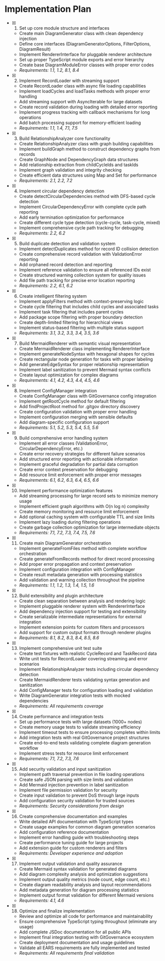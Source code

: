 # Implementation Plan

- [x] 1. Set up core module structure and interfaces
  - Create main DiagramGenerator class with clean dependency injection
  - Define core interfaces (DiagramGeneratorOptions, FilterOptions, DiagramResult)
  - Implement RendererInterface for pluggable renderer architecture
  - Set up proper TypeScript module exports and error hierarchy
  - Create base DiagramModuleError classes with proper error codes
  - _Requirements: 1.1, 1.2, 8.1, 8.4_

- [x] 2. Implement RecordLoader with streaming support
  - Create RecordLoader class with async file loading capabilities
  - Implement loadCycles and loadTasks methods with proper error handling
  - Add streaming support with AsyncIterable for large datasets
  - Create record validation during loading with detailed error reporting
  - Implement progress tracking with callback mechanisms for long operations
  - Add batch processing support for memory-efficient loading
  - _Requirements: 1.1, 1.4, 7.1, 7.5_

- [x] 3. Build RelationshipAnalyzer core functionality
  - Create RelationshipAnalyzer class with graph building capabilities
  - Implement buildGraph method to construct dependency graphs from records
  - Create GraphNode and DependencyGraph data structures
  - Add relationship extraction from childCycleIds and taskIds
  - Implement graph validation and integrity checking
  - Create efficient data structures using Map and Set for performance
  - _Requirements: 2.1, 2.2, 7.2_

- [x] 4. Implement circular dependency detection
  - Create detectCircularDependencies method with DFS-based cycle detection
  - Implement CircularDependencyError with complete cycle path reporting
  - Add early termination optimization for performance
  - Create different cycle type detection (cycle-cycle, task-cycle, mixed)
  - Implement comprehensive cycle path tracking for debugging
  - _Requirements: 2.2, 6.2_

- [x] 5. Build duplicate detection and validation system
  - Implement detectDuplicates method for record ID collision detection
  - Create comprehensive record validation with ValidationError reporting
  - Add orphaned record detection and reporting
  - Implement reference validation to ensure all referenced IDs exist
  - Create structured warning collection system for quality issues
  - Add file path tracking for precise error location reporting
  - _Requirements: 2.2, 6.1, 6.2_

- [x] 6. Create intelligent filtering system
  - Implement applyFilters method with context-preserving logic
  - Create cycle filtering that includes child cycles and associated tasks
  - Implement task filtering that includes parent cycles
  - Add package scope filtering with proper boundary detection
  - Create depth-limited filtering for hierarchical views
  - Implement status-based filtering with multiple status support
  - _Requirements: 3.1, 3.2, 3.3, 3.4, 3.5, 3.6_

- [x] 7. Build MermaidRenderer with semantic visual representation
  - Create MermaidRenderer class implementing RendererInterface
  - Implement generateNodeSyntax with hexagonal shapes for cycles
  - Create rectangular node generation for tasks with proper labeling
  - Add generateEdgeSyntax for proper relationship representation
  - Implement label sanitization to prevent Mermaid syntax conflicts
  - Create layout optimization for complex diagrams
  - _Requirements: 4.1, 4.2, 4.3, 4.4, 4.5, 4.6_

- [x] 8. Implement ConfigManager integration
  - Create ConfigManager class with GitGovernance config integration
  - Implement getRootCycle method for default filtering
  - Add findProjectRoot method for .gitgov directory discovery
  - Create configuration validation with proper error handling
  - Implement configuration merging with sensible defaults
  - Add diagram-specific configuration support
  - _Requirements: 5.1, 5.2, 5.3, 5.4, 5.5, 5.6_

- [x] 9. Build comprehensive error handling system
  - Implement all error classes (ValidationError, CircularDependencyError, etc.)
  - Create error recovery strategies for different failure scenarios
  - Add structured error reporting with actionable information
  - Implement graceful degradation for partial data corruption
  - Create error context preservation for debugging
  - Add resource limit enforcement with proper error messages
  - _Requirements: 6.1, 6.2, 6.3, 6.4, 6.5, 6.6_

- [x] 10. Implement performance optimization features
  - Add streaming processing for large record sets to minimize memory usage
  - Implement efficient graph algorithms with O(n log n) complexity
  - Create memory monitoring and resource limit enforcement
  - Add optional caching system with configurable TTL and size limits
  - Implement lazy loading during filtering operations
  - Create garbage collection optimization for large intermediate objects
  - _Requirements: 7.1, 7.2, 7.3, 7.4, 7.5, 7.6_

- [x] 11. Create main DiagramGenerator orchestration
  - Implement generateFromFiles method with complete workflow orchestration
  - Create generateFromRecords method for direct record processing
  - Add proper error propagation and context preservation
  - Implement configuration integration with ConfigManager
  - Create result metadata generation with processing statistics
  - Add validation and warning collection throughout the pipeline
  - _Requirements: 1.1, 1.2, 1.3, 1.4, 1.5, 1.6_

- [x] 12. Build extensibility and plugin architecture
  - Create clean separation between analysis and rendering logic
  - Implement pluggable renderer system with RendererInterface
  - Add dependency injection support for testing and extensibility
  - Create serializable intermediate representations for external integration
  - Implement extension points for custom filters and processors
  - Add support for custom output formats through renderer plugins
  - _Requirements: 8.1, 8.2, 8.3, 8.4, 8.5, 8.6_

- [x] 13. Implement comprehensive unit test suite
  - Create test fixtures with realistic CycleRecord and TaskRecord data
  - Write unit tests for RecordLoader covering streaming and error scenarios
  - Implement RelationshipAnalyzer tests including circular dependency detection
  - Create MermaidRenderer tests validating syntax generation and sanitization
  - Add ConfigManager tests for configuration loading and validation
  - Write DiagramGenerator integration tests with mocked dependencies
  - _Requirements: All requirements coverage_

- [x] 14. Create performance and integration tests
  - Set up performance tests with large datasets (1000+ nodes)
  - Create memory usage tests to validate streaming efficiency
  - Implement timeout tests to ensure processing completes within limits
  - Add integration tests with real GitGovernance project structures
  - Create end-to-end tests validating complete diagram generation workflow
  - Implement stress tests for resource limit enforcement
  - _Requirements: 7.1, 7.2, 7.3, 7.6_

- [x] 15. Add security validation and input sanitization
  - Implement path traversal prevention in file loading operations
  - Create safe JSON parsing with size limits and validation
  - Add Mermaid injection prevention in label sanitization
  - Implement file permission validation for security
  - Create input validation to prevent DoS through large inputs
  - Add configuration security validation for trusted sources
  - _Requirements: Security considerations from design_

- [x] 16. Create comprehensive documentation and examples
  - Write detailed API documentation with TypeScript types
  - Create usage examples for common diagram generation scenarios
  - Add configuration reference documentation
  - Implement error handling guide with troubleshooting steps
  - Create performance tuning guide for large projects
  - Add extension guide for custom renderers and filters
  - _Requirements: Developer experience and adoption_

- [x] 17. Implement output validation and quality assurance
  - Create Mermaid syntax validation for generated diagrams
  - Add diagram complexity analysis and optimization suggestions
  - Implement output quality metrics (node count, edge count, etc.)
  - Create diagram readability analysis and layout recommendations
  - Add metadata generation for diagram processing statistics
  - Implement output format validation for different Mermaid versions
  - _Requirements: 4.1, 4.6_

- [x] 18. Optimize and finalize implementation
  - Review and optimize all code for performance and maintainability
  - Ensure comprehensive TypeScript typing throughout (eliminate any usage)
  - Add complete JSDoc documentation for all public APIs
  - Implement final integration testing with GitGovernance ecosystem
  - Create deployment documentation and usage guidelines
  - Validate all EARS requirements are fully implemented and tested
  - _Requirements: All requirements final validation_